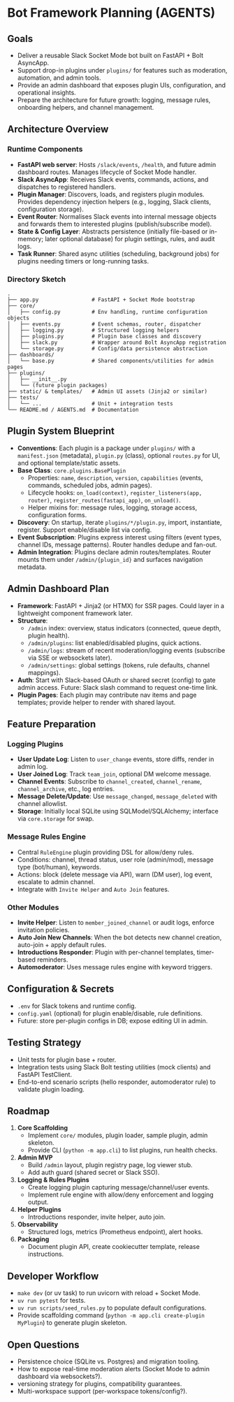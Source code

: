 # Bot Framework Planning (AGENTS)

## Goals
- Deliver a reusable Slack Socket Mode bot built on FastAPI + Bolt AsyncApp.
- Support drop-in plugins under `plugins/` for features such as moderation, automation, and admin tools.
- Provide an admin dashboard that exposes plugin UIs, configuration, and operational insights.
- Prepare the architecture for future growth: logging, message rules, onboarding helpers, and channel management.

## Architecture Overview

### Runtime Components
- **FastAPI web server**: Hosts `/slack/events`, `/health`, and future admin dashboard routes. Manages lifecycle of Socket Mode handler.
- **Slack AsyncApp**: Receives Slack events, commands, actions, and dispatches to registered handlers.
- **Plugin Manager**: Discovers, loads, and registers plugin modules. Provides dependency injection helpers (e.g., logging, Slack clients, configuration storage).
- **Event Router**: Normalises Slack events into internal message objects and forwards them to interested plugins (publish/subscribe model).
- **State & Config Layer**: Abstracts persistence (initially file-based or in-memory; later optional database) for plugin settings, rules, and audit logs.
- **Task Runner**: Shared async utilities (scheduling, background jobs) for plugins needing timers or long-running tasks.

### Directory Sketch
```
.
├── app.py                 # FastAPI + Socket Mode bootstrap
├── core/
│   ├── config.py          # Env handling, runtime configuration objects
│   ├── events.py          # Event schemas, router, dispatcher
│   ├── logging.py         # Structured logging helpers
│   ├── plugins.py         # Plugin base classes and discovery
│   ├── slack.py           # Wrapper around Bolt AsyncApp registration
│   └── storage.py         # Config/data persistence abstraction
├── dashboards/
│   └── base.py            # Shared components/utilities for admin pages
├── plugins/
│   ├── __init__.py
│   └── (future plugin packages)
├── static/ & templates/   # Admin UI assets (Jinja2 or similar)
├── tests/
│   └── ...                # Unit + integration tests
└── README.md / AGENTS.md  # Documentation
```

## Plugin System Blueprint
- **Conventions**: Each plugin is a package under `plugins/` with a `manifest.json` (metadata), `plugin.py` (class), optional `routes.py` for UI, and optional template/static assets.
- **Base Class**: `core.plugins.BasePlugin`
  - Properties: `name`, `description`, `version`, `capabilities` (events, commands, scheduled jobs, admin pages).
  - Lifecycle hooks: `on_load(context)`, `register_listeners(app, router)`, `register_routes(fastapi_app)`, `on_unload()`.
  - Helper mixins for: message rules, logging, storage access, configuration forms.
- **Discovery**: On startup, iterate `plugins/*/plugin.py`, import, instantiate, register. Support enable/disable list via config.
- **Event Subscription**: Plugins express interest using filters (event types, channel IDs, message patterns). Router handles dedupe and fan-out.
- **Admin Integration**: Plugins declare admin routes/templates. Router mounts them under `/admin/{plugin_id}` and surfaces navigation metadata.

## Admin Dashboard Plan
- **Framework**: FastAPI + Jinja2 (or HTMX) for SSR pages. Could layer in a lightweight component framework later.
- **Structure**:
  - `/admin` index: overview, status indicators (connected, queue depth, plugin health).
  - `/admin/plugins`: list enabled/disabled plugins, quick actions.
  - `/admin/logs`: stream of recent moderation/logging events (subscribe via SSE or websockets later).
  - `/admin/settings`: global settings (tokens, rule defaults, channel mappings).
- **Auth**: Start with Slack-based OAuth or shared secret (config) to gate admin access. Future: Slack slash command to request one-time link.
- **Plugin Pages**: Each plugin may contribute nav items and page templates; provide helper to render with shared layout.

## Feature Preparation

### Logging Plugins
- **User Update Log**: Listen to `user_change` events, store diffs, render in admin log.
- **User Joined Log**: Track `team_join`, optional DM welcome message.
- **Channel Events**: Subscribe to `channel_created`, `channel_rename`, `channel_archive`, etc., log entries.
- **Message Delete/Update**: Use `message_changed`, `message_deleted` with channel allowlist.
- **Storage**: Initially local SQLite using SQLModel/SQLAlchemy; interface via `core.storage` for swap.

### Message Rules Engine
- Central `RuleEngine` plugin providing DSL for allow/deny rules.
- Conditions: channel, thread status, user role (admin/mod), message type (bot/human), keywords.
- Actions: block (delete message via API), warn (DM user), log event, escalate to admin channel.
- Integrate with `Invite Helper` and `Auto Join` features.

### Other Modules
- **Invite Helper**: Listen to `member_joined_channel` or audit logs, enforce invitation policies.
- **Auto Join New Channels**: When the bot detects new channel creation, auto-join + apply default rules.
- **Introductions Responder**: Plugin with per-channel templates, timer-based reminders.
- **Automoderator**: Uses message rules engine with keyword triggers.

## Configuration & Secrets
- `.env` for Slack tokens and runtime config.
- `config.yaml` (optional) for plugin enable/disable, rule definitions.
- Future: store per-plugin configs in DB; expose editing UI in admin.

## Testing Strategy
- Unit tests for plugin base + router.
- Integration tests using Slack Bolt testing utilities (mock clients) and FastAPI TestClient.
- End-to-end scenario scripts (hello responder, automoderator rule) to validate plugin loading.

## Roadmap
1. **Core Scaffolding**
   - Implement `core/` modules, plugin loader, sample plugin, admin skeleton.
   - Provide CLI (`python -m app.cli`) to list plugins, run health checks.
2. **Admin MVP**
   - Build `/admin` layout, plugin registry page, log viewer stub.
   - Add auth guard (shared secret or Slack SSO).
3. **Logging & Rules Plugins**
   - Create logging plugin capturing message/channel/user events.
   - Implement rule engine with allow/deny enforcement and logging output.
4. **Helper Plugins**
   - Introductions responder, invite helper, auto join.
5. **Observability**
   - Structured logs, metrics (Prometheus endpoint), alert hooks.
6. **Packaging**
   - Document plugin API, create cookiecutter template, release instructions.

## Developer Workflow
- `make dev` (or uv task) to run uvicorn with reload + Socket Mode.
- `uv run pytest` for tests.
- `uv run scripts/seed_rules.py` to populate default configurations.
- Provide scaffolding command (`python -m app.cli create-plugin MyPlugin`) to generate plugin skeleton.

## Open Questions
- Persistence choice (SQLite vs. Postgres) and migration tooling.
- How to expose real-time moderation alerts (Socket Mode to admin dashboard via websockets?).
- versioning strategy for plugins, compatibility guarantees.
- Multi-workspace support (per-workspace tokens/config?).


